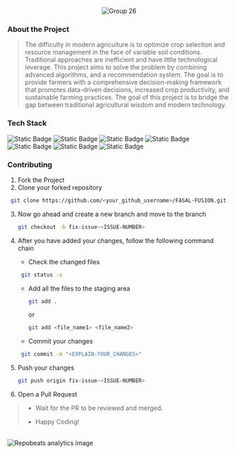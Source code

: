 <div align='center'>


![Group 26](https://github.com/prathamkandari/FASAL-FUSION/assets/107267866/73a51274-045a-483c-80b3-b9b1f998b166)


</div>

### About the Project
> The difficulty in modern agriculture is to optimize crop selection and resource management in the face of variable soil conditions. Traditional approaches are inefficient and have little technological leverage. This project aims to solve the problem by combining advanced algorithms, and a recommendation system. The goal is to provide farmers with a comprehensive decision-making framework that promotes data-driven decisions, increased crop productivity, and sustainable farming practices. The goal of this project is to bridge the gap between traditional agricultural wisdom and modern technology.

### Tech Stack

![Static Badge](https://img.shields.io/badge/NodeJS-101010?logo=nodedotjs&logoColor=%23339933) ![Static Badge](https://img.shields.io/badge/MongoDB-101010?logo=mongodb&logoColor=%2347A248) ![Static Badge](https://img.shields.io/badge/ReactJS-101010?logo=react&logoColor=%2361DAFB) ![Static Badge](https://img.shields.io/badge/HTML-101010?logo=html5&logoColor=%23E34F26) ![Static Badge](https://img.shields.io/badge/JavaScript-101010?logo=javascript&logoColor=%23F7DF1E) ![Static Badge](https://img.shields.io/badge/Docker-101010?logo=docker&logoColor=%232496ED) ![Static Badge](https://img.shields.io/badge/CSS-202020?logo=css3&logoColor=%231572B6)


### Contributing

1. Fork the Project
2. Clone your forked repository

```sh
 git clone https://github.com/<your_github_username>/FASAL-FUSION.git
```
3. Now go ahead and create a new branch and move to the branch
   ```sh
   git checkout -b fix-issue-<ISSUE-NUMBER>
   ```
4. After you have added your changes, follow the following command chain
   * Check the changed files
    ```sh
     git status -s
     ```

   * Add all the files to the staging area
      ```sh
     git add .
     ```
     or
     ```sh
     git add <file_name1> <file_name2>
     ```
   * Commit your changes
    ```sh
     git commit -m "<EXPLAIN-YOUR_CHANGES>"
     ```
5. Push your changes
   ```sh
   git push origin fix-issue-<ISSUE-NUMBER>
   ```
6. Open a Pull Request 
>
> * Wait for the PR to be reviewed and merged.
>
> * Happy Coding!
<br />
<img src='https://repobeats.axiom.co/api/embed/198d5c5deedcd2c0779883bb05f1b33b2f320ca7.svg' alt="Repobeats analytics image" />